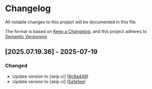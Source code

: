 # Changelog

All notable changes to this project will be documented in this file.

The format is based on [Keep a Changelog](https://keepachangelog.com/en/1.0.0/),
and this project adheres to [Semantic Versioning](https://semver.org/spec/v2.0.0.html).

## [2025.07.19.36] - 2025-07-19

### Changed

* Update version to  [skip ci] ([9c9a449](https://github.com/N6REJ/mod_bearslivesearch/commit/9c9a449))
* Update version to  [skip ci] ([5a1e1ee](https://github.com/N6REJ/mod_bearslivesearch/commit/5a1e1ee))

